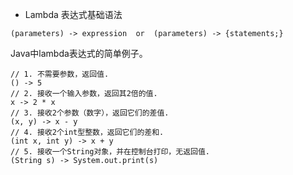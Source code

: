 * Lambda 表达式基础语法

```
(parameters) -> expression  or  (parameters) -> {statements;}
```

Java中lambda表达式的简单例子。

```
// 1. 不需要参数，返回值.
() -> 5
// 2. 接收一个输入参数，返回其2倍的值.
x -> 2 * x
// 3. 接收2个参数（数字），返回它们的差值.
(x, y) -> x - y
// 4. 接收2个int型整数，返回它们的差和.
(int x, int y) -> x + y
// 5. 接收一个String对象，并在控制台打印，无返回值.
(String s) -> System.out.print(s)
```




